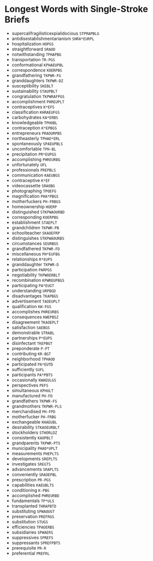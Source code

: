 # Longest Words with Single-Stroke Briefs

* supercalifragilisticexpialidocious `STPRAPBLG`
* antidisestablishmentarianism `SHRA*EURPL`
* hospitalization `HOPGS`
* straightforward `SRAOD`
* notwithstanding `TPHAPBG`
* transportation `TR-PGS`
* conformational `KPHAEUPBL`
* correspondence `KOERPBS`
* grandfathering `TKPWR-FG`
* granddaughters `TKPWR-DZ`
* susceptibility `SKEBLT`
* sustainability `STAUPBLT`
* congratulation `TKPWRAFPGS`
* accomplishment `PHREUPLT`
* contraceptives `K*EFS`
* classification `KHRAEUFGS`
* carbohydrates `KA*ERBS`
* knowledgeable `TPHOBL`
* contraception `K*EPBGS`
* entrepreneurs `PRAOURPBS`
* northeasterly `TPHAO*ERL`
* spontaneously `SPAEUPBLS`
* uncomfortable `TPH-BL`
* precipitation `PR*EUPGS`
* accomplishing `PHREURBG`
* unfortunately `UFL`
* professionals `PREPBLS`
* communication `KAEUBGS`
* contraceptive `K*EF`
* videocassette `SRAOBG`
* photographing `TPOEFG`
* magnification `PHA*PBGS`
* motherfuckers `PH-FRBGS`
* homeownership `HOERP`
* distinguished `STKPWAOURBD`
* corresponding `KOERPBG`
* establishment `STAEPLT`
* grandchildren `TKPWR-PB`
* schoolteacher `SKAOEFRP`
* distinguishes `STKPWAOURBS`
* circumstances `SEURBGS`
* grandfathered `TKPWR-FD`
* miscellaneous `PH*EUFBG`
* relationships `R*EUPS`
* granddaughter `TKPWR-D`
* participation `PARPGS`
* negotiability `TKPWOERBLT`
* recombination `KPWREUPBGS`
* participating `PA*EUGT`
* understanding `URPBGD`
* disadvantages `TKAPBGS`
* advertisement `TAOEUPLT`
* qualification `KW-FGS`
* accomplishes `PHREURBS`
* consequences `KWEPBSZ`
* disagreement `TKAOEPLT`
* satisfaction `SAEBGS`
* demonstrable `STRABL`
* partnerships `P*EUPS`
* disinfectant `TKEPBGT`
* preponderate `P-PT`
* contributing `KR-BGT`
* neighborhood `TPHAOD`
* participated `PA*EUTD`
* sufficiently `SUFL`
* participants `PA*PBTS`
* occasionally `KWAEULGS`
* perspectives `PEFS`
* simultaneous `KPHULT`
* manufactured `PH-FD`
* grandfathers `TKPWR-FS`
* grandmothers `TKPWR-PLS`
* merchandised `PH-FPD`
* motherfucker `PH-FRBG`
* exchangeable `KHAEUBL`
* desirability `STKAOEURBLT`
* stockholders `STHORLDZ`
* consistently `KAOPBLT`
* grandparents `TKPWR-PTS`
* municipality `PHAO*UPLT`
* measurements `PHEPLTS`
* developments `SREPLTS`
* investigates `SREGTS`
* advancements `SRAPLTS`
* conveniently `SRAOEPBL`
* prescription `PR-PGS`
* capabilities `KAEUBLTS`
* conditioning `K-PBG`
* accomplished `PHREURBD`
* fundamentals `TP*ULS`
* transplanted `THRAPBTD`
* substituting `SPWAOUGT`
* preservation `PREFRGS`
* substitution `STUGS`
* efficiencies `TPAOERBS`
* subsidiaries `SPWAERS`
* suppressives `SPREFS`
* suppressants `SPREFPBTS`
* prerequisite `PR-R`
* preferential `PREFRL`
